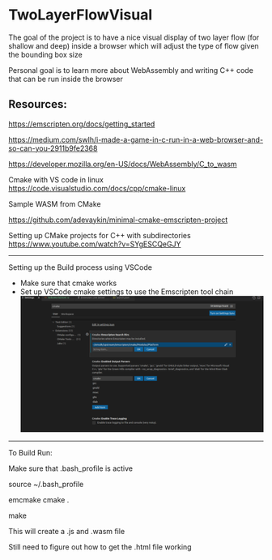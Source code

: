 # TwoLayerFlowVisual

The goal of the project is to have a nice visual display of
two layer flow (for shallow and deep) inside a browser
which will adjust the type of flow given the bounding box size

Personal goal is to learn more about WebAssembly and writing
C++ code that can be run inside the browser

## Resources:

https://emscripten.org/docs/getting_started

https://medium.com/swlh/i-made-a-game-in-c-run-in-a-web-browser-and-so-can-you-2911b9fe2368

https://developer.mozilla.org/en-US/docs/WebAssembly/C_to_wasm

Cmake with VS code in linux
https://code.visualstudio.com/docs/cpp/cmake-linux

Sample WASM from CMake

https://github.com/adevaykin/minimal-cmake-emscripten-project

Setting up CMake projects for C++ with subdirectories
https://www.youtube.com/watch?v=SYgESCQeGJY

---

Setting up the Build process using VSCode

- Make sure that cmake works
- Set up VSCode cmake settings to use the Emscripten tool chain
  ![Screenshot](README_Images/VSCodeEMScripten.png)

---

To Build
Run:

Make sure that .bash_profile is active

source ~/.bash_profile

emcmake cmake .

make

This will create a .js and .wasm file

Still need to figure out how to get the .html file working
